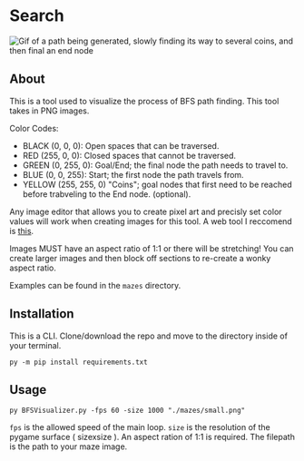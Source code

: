 # Search
![Gif of a path being generated, slowly finding its way to several coins, and then final an end node](https://github.com/VoxLight/Search/blob/master/gifs/coins.gif?raw=true)

## About
This is a tool used to visualize the process of BFS path finding.
This tool takes in PNG images.

Color Codes:
* BLACK (0, 0, 0): Open spaces that can be traversed.
* RED (255, 0, 0): Closed spaces that cannot be traversed.
* GREEN (0, 255, 0): Goal/End; the final node the path needs to travel to.
* BLUE (0, 0, 255): Start; the first node the path travels from.
* YELLOW (255, 255, 0) "Coins"; goal nodes that first need to be reached before trabveling to the End node. (optional).


Any image editor that allows you to create pixel art and precisly set color values will work when creating images for 
this tool. A web tool I reccomend is [this](https://www.pixilart.com/).

Images MUST have an aspect ratio of 1:1 or there will be stretching! You can create larger images and then block off sections to re-create a wonky aspect ratio.

Examples can be found in the `mazes` directory.

## Installation

This is a CLI. Clone/download the repo and move to the directory inside of your terminal.

```
py -m pip install requirements.txt
```


## Usage

```
py BFSVisualizer.py -fps 60 -size 1000 "./mazes/small.png"
```

`fps` is the allowed speed of the main loop.
`size` is the resolution of the pygame surface ( sizexsize ). An aspect ration of 1:1 is required.
The filepath is the path to your maze image.
